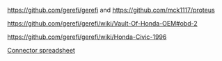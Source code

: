 https://github.com/gerefi/gerefi and https://github.com/mck1117/proteus

https://github.com/gerefi/gerefi/wiki/Vault-Of-Honda-OEM#obd-2

https://github.com/gerefi/gerefi/wiki/Honda-Civic-1996

[Connector spreadsheet](https://docs.google.com/spreadsheets/d/1NOu2Atvwz7war0sTAcp2MZZhsYdLY6VmwkuC-S1-yEU)
